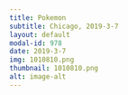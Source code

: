 ```yaml
---
title: Pokemon
subtitle: Chicago, 2019-3-7
layout: default
modal-id: 978
date: 2019-3-7
img: 1010810.png
thumbnail: 1010810.png
alt: image-alt
---
```

